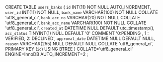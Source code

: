 CREATE TABLE `users_banks` (
	`id` INT(11) NOT NULL AUTO_INCREMENT,
	`user_id` INT(11) NOT NULL,
	`bank_name` VARCHAR(100) NOT NULL COLLATE 'utf8_general_ci',
	`bank_acc_no` VARCHAR(20) NOT NULL COLLATE 'utf8_general_ci',
	`bank_acc_name` VARCHAR(100) NOT NULL COLLATE 'utf8_general_ci',
	`created_at` DATETIME NULL DEFAULT utc_timestamp(),
	`acc_status` TINYINT(1) NULL DEFAULT '0' COMMENT '0:PENDING , 1 : VERIFIED, 2: DECLINED',
	`approval_date` DATETIME NULL DEFAULT NULL,
	`reason` VARCHAR(255) NULL DEFAULT NULL COLLATE 'utf8_general_ci',
	PRIMARY KEY (`id`) USING BTREE
)
COLLATE='utf8_general_ci'
ENGINE=InnoDB
AUTO_INCREMENT=2
;
